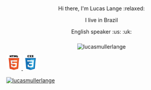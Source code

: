 <h1 align="center"></h1>
<p align="center">Hi there, I'm Lucas Lange  :relaxed: </p> 
<p align="center"> I live in  Brazil  </p>
<p align="center"> English speaker  :us: :uk: </p> 


<h3 align="center"></h3>
<p align="center">
   
</p>

<p align="center">
    <img src="https://komarev.com/ghpvc/?username=lucasmullerlange" alt="lucasmullerlange"/>
</p>
<p> 
   <a href="https://www.w3schools.com/css/" target="_blank"> 
     <img src="https://raw.githubusercontent.com/devicons/devicon/master/icons/html5/html5-original-wordmark.svg"alt="css3" width="40" height="40"/> </a>
    <a href="https://www.w3schools.com/css/" target="_blank">  </a>
     <img src="https://raw.githubusercontent.com/devicons/devicon/master/icons/css3/css3-original-wordmark.svg"alt="css3" width="40" height="40"/> 
 </p
  <p>
    <a href="" target="blank">
        <img align="center" src="https://cdn.jsdelivr.net/npm/simple-icons@3.0.1/icons/linkedin.svg" alt="lucasmullerlange" height="40" width="40" color="blue"/>
    </a>
 
</p>

 
